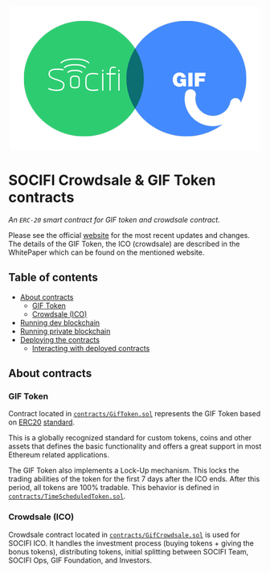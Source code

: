 <p align="center">
    <img src="docs/SOCIFI-Sponsored-Data-logo-500px.png" alt="SOCIFI Sponsored Data Logo"> 
</p>

# SOCIFI Crowdsale & GIF Token contracts
_An `ERC-20` smart contract for GIF token and crowdsale contract._

Please see the official [website](https://gif.network/) for the most recent
updates and changes. The details of the GIF Token, the ICO (crowdsale)
are described in the WhitePaper which can be found on the mentioned website.

## Table of contents
* [About contracts](#about-contracts)
  * [GIF Token](#gif-token)
  * [Crowdsale (ICO)](#crowdsale-ico)
* [Running dev blockchain](docs/runninDevBlockchain.md)
* [Running private blockchain](docs/runninPrivateBlockchain.md)
* [Deploying the contracts](docs/deployingTheContracts.md)
  * [Interacting with deployed contracts](docs/deployingTheContracts.md#interacting)

## <a name="about-contracts"></a> About contracts
### <a name="gif-token"></a> GIF Token
Contract located in [`contracts/GifToken.sol`](contracts/GifToken.sol)
represents the GIF Token based on [ERC20](https://en.wikipedia.org/wiki/ERC20)
[standard](https://theethereum.wiki/w/index.php/ERC20_Token_Standard).

This is a globally recognized standard for custom tokens, coins and
other assets that defines the basic functionality and offers a great support
in most Ethereum related applications.

The GIF Token also implements a Lock-Up mechanism. This locks the trading
abilities of the token for the first 7 days after the ICO ends. After this period,
all tokens are 100% tradable. This behavior is defined in
[`contracts/TimeScheduledToken.sol`](contracts/TimeScheduledToken.sol). 

### <a name="crowdsale-ico"></a> Crowdsale (ICO)
Crowdsale contract located in [`contracts/GifCrowdsale.sol`](contracts/GifCrowdsale.sol)
is used for SOCIFI ICO. It handles the investment process (buying tokens +
giving the bonus tokens), distributing tokens, initial splitting between SOCIFI Team,
SOCIFI Ops, GIF Foundation, and Investors.
